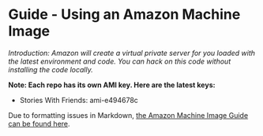 # Guide - Using an Amazon Machine Image

*Introduction: Amazon will create a virtual private server for you loaded with the latest environment and code. You can hack on this code without installing the code locally.*

**Note: Each repo has its own AMI key. Here are the latest keys:**
- Stories With Friends: ami-e494678c


Due to formatting issues in Markdown, [the Amazon Machine Image Guide can be found here](https://s3.amazonaws.com/Empirical-Documentation/AMI-Install/GenericEC2Tutorial.docx.pdf).

